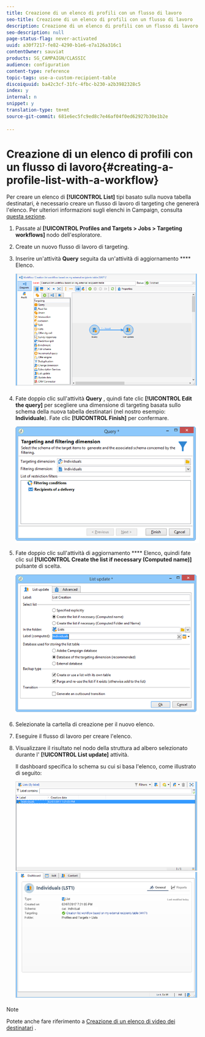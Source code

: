 ```yaml
---
title: Creazione di un elenco di profili con un flusso di lavoro
seo-title: Creazione di un elenco di profili con un flusso di lavoro
description: Creazione di un elenco di profili con un flusso di lavoro
seo-description: null
page-status-flag: never-activated
uuid: a30f7217-fe82-4290-b1e6-e7a126a316c1
contentOwner: sauviat
products: SG_CAMPAIGN/CLASSIC
audience: configuration
content-type: reference
topic-tags: use-a-custom-recipient-table
discoiquuid: ba42c3cf-31fc-4fbc-b230-a2b3982328c5
index: y
internal: n
snippet: y
translation-type: tm+mt
source-git-commit: 681e6ec5fc9ed8c7e46af04f0ed62927b30e1b2e

---
```



# Creazione di un elenco di profili con un flusso di lavoro{#creating-a-profile-list-with-a-workflow}

Per creare un elenco di **[!UICONTROL List]** tipi basato sulla nuova tabella destinatari, è necessario creare un flusso di lavoro di targeting che genererà l&#39;elenco. Per ulteriori informazioni sugli elenchi in Campaign, consulta [questa sezione](../../platform/using/creating-and-managing-lists.md#about-lists-in-adobe-campaign).

1. Passate al **[!UICONTROL Profiles and Targets > Jobs > Targeting workflows]** nodo dell&#39;esploratore.
1. Create un nuovo flusso di lavoro di targeting.
1. Inserire un&#39;attività **Query** seguita da un&#39;attività di aggiornamento **** Elenco.

   ![](assets/mapping_create_list_workflow01.png)

1. Fate doppio clic sull&#39;attività **Query** , quindi fate clic **[!UICONTROL Edit the query]** per scegliere una dimensione di targeting basata sullo schema della nuova tabella destinatari (nel nostro esempio: **Individuale**). Fate clic **[!UICONTROL Finish]** per confermare.

   ![](assets/mapping_create_list_workflow03.png)

1. Fate doppio clic sull&#39;attività di aggiornamento **** Elenco, quindi fate clic sul **[!UICONTROL Create the list if necessary (Computed name)]** pulsante di scelta.

   ![](assets/mapping_create_list_workflow02.png)

1. Selezionate la cartella di creazione per il nuovo elenco.
1. Eseguire il flusso di lavoro per creare l&#39;elenco.
1. Visualizzare il risultato nel nodo della struttura ad albero selezionato durante l&#39; **[!UICONTROL List update]** attività.

   Il dashboard specifica lo schema su cui si basa l&#39;elenco, come illustrato di seguito:

   ![](assets/mapping_list_view.png)

>[!NOTE]
>
>Potete anche fare riferimento a [Creazione di un elenco di video dei destinatari](https://docs.adobe.com/content/help/en/campaign-learn/campaign-classic-tutorials/getting-started/creating-a-list-of-recipients.html) .

